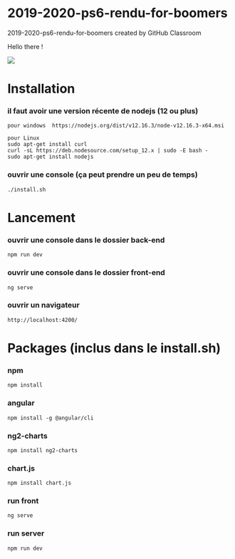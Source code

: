 # 2019-2020-ps6-rendu-for-boomers
2019-2020-ps6-rendu-for-boomers created by GitHub Classroom

Hello there !

![](https://pics.me.me/hello-there-%D0%B5-hello-there-60378639.png)

# Installation
### il faut avoir une version récente de nodejs (12 ou plus)
```
pour windows  https://nodejs.org/dist/v12.16.3/node-v12.16.3-x64.msi
```
```
pour Linux  
sudo apt-get install curl
curl -sL https://deb.nodesource.com/setup_12.x | sudo -E bash -
sudo apt-get install nodejs
```
### ouvrir une console (ça peut prendre un peu de temps)
```
./install.sh
```
# Lancement
### ouvrir une console dans le dossier back-end
```
npm run dev
```
### ouvrir une console dans le dossier front-end
```
ng serve
```
### ouvrir un navigateur
```
http://localhost:4200/
```

# Packages (inclus dans le install.sh)

### npm 

```
npm install
```

### angular

```
npm install -g @angular/cli
```

### ng2-charts

```
npm install ng2-charts
```

### chart.js

```
npm install chart.js
```

### run front

```
ng serve
```
### run server

```
npm run dev
```
